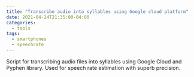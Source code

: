 ```yaml
---
title: "Transcribe audio into syllables using Google cloud platform"
date: 2021-04-24T21:35:00-04:00
categories:
  - tools
tags:
  - smartphones
  - speechrate
---
```


Script for transcribing audio files into syllables using Google Cloud and Pyphen library. Used for speech rate estimation with superb precision.

<div class="github-card" data-github="google_speech_to_syllables" data-width="400" data-height="" data-theme="default"></div>
<script src="//cdn.jsdelivr.net/github-cards/latest/widget.js"></script>